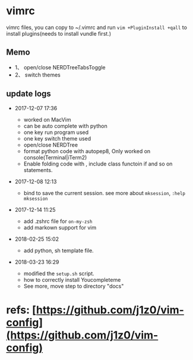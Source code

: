 # vimrc
vimrc files, you can copy to ~/.vimrc and run `vim +PluginInstall +qall` to install plugins(needs to install vundle first.)

## Memo
* 1、<F3> open/close NERDTreeTabsToggle
* 2、<F9> switch themes

## update logs
* 2017-12-07 17:36 
    - worked on MacVim
    - can be auto complete with python
    - one key run program used <F5>
    - one key switch theme used <F9>
    - <F3> open/close NERDTree
    - <F8> format python code with autopep8, Only worked on console(Terminal|iTerm2)
    - Enable folding code with <space>, include class functoin if and so on statements.

* 2017-12-08 12:13
    - bind <F2> to save the current session. see more about `mksession`, `:help mksession`

* 2017-12-14 11:25
    - add .zshrc file for `on-my-zsh`
    - add markown support for vim

* 2018-02-25 15:02
    - add python, sh template file.

* 2018-03-23 16:29
    - modified the `setup.sh` script.
    - how to correctly install Youcompleteme
    - See more, move step to directory "docs"

# refs: [https://github.com/j1z0/vim-config](https://github.com/j1z0/vim-config)
